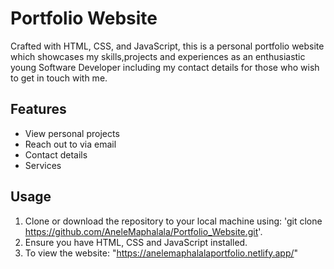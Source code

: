# Portfolio Website
Crafted with HTML, CSS, and JavaScript, this is a personal portfolio website which showcases my skills,projects and experiences as an enthusiastic young Software Developer including my contact details for those who wish to get in touch with me. 

## Features
- View personal projects
- Reach out to via email
- Contact details
- Services

## Usage

1. Clone or download the repository to your local machine using: 'git clone https://github.com/AneleMaphalala/Portfolio_Website.git'.
2. Ensure you have HTML, CSS and JavaScript installed.
3. To view the website: "https://anelemaphalalaportfolio.netlify.app/"




